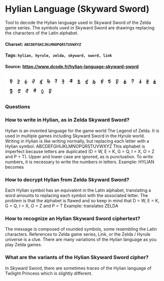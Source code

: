 # Hylian Language (Skyward Sword)
Tool to decode the Hylian language used in Skyward Sword of the Zelda game series. The symbols used in Skyward Sword are drawings replacing the characters of the Latin alphabet.

#### Charset: `ABCDEFGHIJKLMNOPQRSTUVWXYZ`

#### Tags: `hylian, hyrule, zelda, skyward, sword, link`

#### Source: https://www.dcode.fr/hylian-language-skyward-sword

![combined](./combined.png)

### Questions

### How to write in Hylian, as in Zelda Skyward Sword?
Hylian is an invented language for the game world The Legend of Zelda. It is used in multiple games including Skyward Sword in the Hyrule world. Writing in Hylian is like writing normally, but replacing each letter with a Hylian symbol. ABCDEFGHIJKLMNOPQRSTUVWXYZ This alphabet is imperfect because letters are duplicated (D = W, E = K, G = Q, I = X, O = Z and P = T). Upper and lower case are ignored, as is punctuation. To write numbers, it is necessary to write the numbers in letters. Example: HYLIAN becomes

### How to decrypt Hylian from Zelda Skyward Sword?
Each Hylian symbol has an equivalent in the Latin alphabet, translating a word amounts to replacing each symbol with the associated letter. The problem is that the alphabet is flawed and so keep in mind that D = W, E = K, G = Q, I = X, O = Z and P = T Example:  translates ZELDA

### How to recognize an Hylian Skyward Sword ciphertext?
The message is composed of rounded symbols, some resembling the Latin characters. References to Zelda game series, Link, or the Zelda / Hyrule universe is a clue. There are many variations of the Hylian language as you play Zelda games.

### What are the variants of the Hylian Skyward Sword cipher?
In Skyward Sword, there are sometimes traces of the Hylian language of Twilight Princess which is slightly different.

